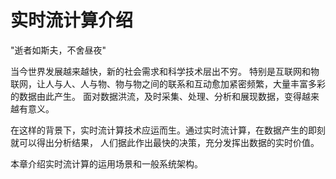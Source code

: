 # 实时流计算介绍

"逝者如斯夫，不舍昼夜"

当今世界发展越来越快，新的社会需求和科学技术层出不穷。
特别是互联网和物联网，让人与人、人与物、物与物之间的联系和互动愈加紧密频繁，大量丰富多彩的数据由此产生。
面对数据洪流，及时采集、处理、分析和展现数据，变得越来越有意义。

在这样的背景下，实时流计算技术应运而生。通过实时流计算，在数据产生的即刻就可以得出分析结果，
人们据此作出最快的决策，充分发挥出数据的实时价值。

本章介绍实时流计算的运用场景和一般系统架构。
